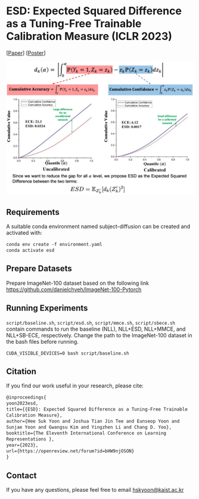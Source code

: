 # ESD: Expected Squared Difference as a Tuning-Free Trainable Calibration Measure (ICLR 2023)

[[Paper](https://openreview.net/forum?id=bHW9njOSON)] [[Poster](https://www.dropbox.com/scl/fi/u3n649r3fxee2ghsb11na/iclr2023_esd.pdf?rlkey=x331urmkm7sljj3uz4sgq1s66&dl=0)] 

![](figure/esd.jpg)

## Requirements 
A suitable conda environment named subject-diffusion can be created and activated with:
```
conda env create -f environment.yaml
conda activate esd
```

## Prepare Datasets

Prepare ImageNet-100 dataset based on the following link https://github.com/danielchyeh/ImageNet-100-Pytorch

## Running Experiments
`script/baseline.sh`, `script/esd.sh`, `script/mmce.sh`, `script/sbece.sh` contain commands to run the baseline (NLL), NLL+ESD, NLL+MMCE, and NLL+SB-ECE, respectively. Change the path to the ImageNet-100 dataset in the bash files before running.

```
CUDA_VISIBLE_DEVICES=0 bash script/baseline.sh
```

## Citation
If you find our work useful in your research, please cite:
```
@inproceedings{
yoon2023esd,
title={{ESD}: Expected Squared Difference as a Tuning-Free Trainable Calibration Measure},
author={Hee Suk Yoon and Joshua Tian Jin Tee and Eunseop Yoon and Sunjae Yoon and Gwangsu Kim and Yingzhen Li and Chang D. Yoo},
booktitle={The Eleventh International Conference on Learning Representations },
year={2023},
url={https://openreview.net/forum?id=bHW9njOSON}
}
```

## Contact
If you have any questions, please feel free to email hskyoon@kaist.ac.kr
